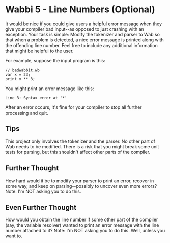 # Wabbi 5 - Line Numbers (Optional)

It would be nice if you could give users a helpful error message
when they give your compiler bad input--as opposed to just crashing
with an exception.   Your task is simple: Modify the tokenizer and parser
to Wab so that when a problem is detected, a nice error message is
printed along with the offending line number.  Feel free to include
any additional information that might be helpful to the user.

For example, suppose the input program is this:

```
// badwabbit.wb
var x = 23;
print x ** 3;
```

You might print an error message like this:

```
Line 3: Syntax error at '*'
```

After an error occurs, it's fine for your compiler to stop
all further processing and quit.

## Tips

This project only involves the tokenizer and the parser. No other part
of Wab needs to be modified.  There is a risk that you might break
some unit tests for parsing, but this shouldn't affect other parts of
the compiler.

## Further Thought

How hard would it be to modify your parser to print an error,
recover in some way, and keep on parsing--possibly to uncover
even more errors?  Note: I'm NOT asking you to do this.

## Even Further Thought

How would you obtain the line number if some other part of the
compiler (say, the variable resolver) wanted to print an error
message with the line number attached to it?  Note: I'm NOT
asking you to do this.  Well, unless you want to.


